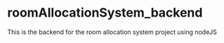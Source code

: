 # roomAllocationSystem_backend

This is the backend for the room allocation system project using nodeJS
